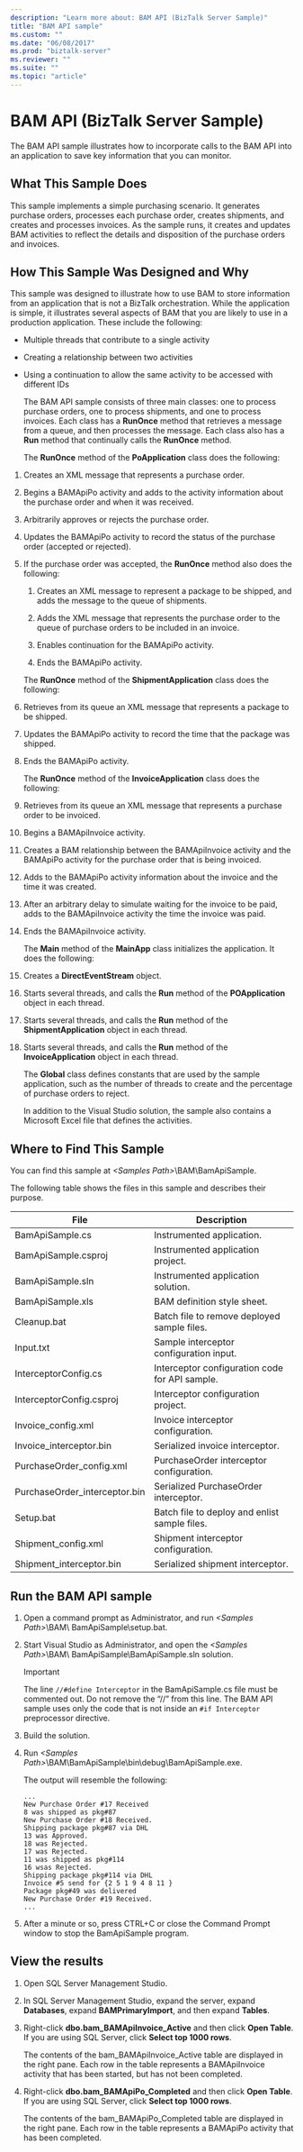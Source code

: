 ```yaml
---
description: "Learn more about: BAM API (BizTalk Server Sample)"
title: "BAM API sample"
ms.custom: ""
ms.date: "06/08/2017"
ms.prod: "biztalk-server"
ms.reviewer: ""
ms.suite: ""
ms.topic: "article"
---
```

# BAM API (BizTalk Server Sample)
The BAM API sample illustrates how to incorporate calls to the BAM API into an application to save key information that you can monitor.  
  
## What This Sample Does  
 This sample implements a simple purchasing scenario. It generates purchase orders, processes each purchase order, creates shipments, and creates and processes invoices. As the sample runs, it creates and updates BAM activities to reflect the details and disposition of the purchase orders and invoices.  
  
## How This Sample Was Designed and Why  
 This sample was designed to illustrate how to use BAM to store information from an application that is not a BizTalk orchestration. While the application is simple, it illustrates several aspects of BAM that you are likely to use in a production application. These include the following:  
  
- Multiple threads that contribute to a single activity  
  
- Creating a relationship between two activities  
  
- Using a continuation to allow the same activity to be accessed with different IDs  
  
  The BAM API sample consists of three main classes: one to process purchase orders, one to process shipments, and one to process invoices. Each class has a **RunOnce** method that retrieves a message from a queue, and then processes the message. Each class also has a **Run** method that continually calls the **RunOnce** method.  
  
  The **RunOnce** method of the **PoApplication** class does the following:  
  
1. Creates an XML message that represents a purchase order.  
  
2. Begins a BAMApiPo activity and adds to the activity information about the purchase order and when it was received.  
  
3. Arbitrarily approves or rejects the purchase order.  
  
4. Updates the BAMApiPo activity to record the status of the purchase order (accepted or rejected).  
  
5. If the purchase order was accepted, the **RunOnce** method also does the following:  
  
   1.  Creates an XML message to represent a package to be shipped, and adds the message to the queue of shipments.  
  
   2.  Adds the XML message that represents the purchase order to the queue of purchase orders to be included in an invoice.  
  
   3.  Enables continuation for the BAMApiPo activity.  
  
   4.  Ends the BAMApiPo activity.  
  
   The **RunOnce** method of the **ShipmentApplication** class does the following:  
  
6. Retrieves from its queue an XML message that represents a package to be shipped.  
  
7. Updates the BAMApiPo activity to record the time that the package was shipped.  
  
8. Ends the BAMApiPo activity.  
  
   The **RunOnce** method of the **InvoiceApplication** class does the following:  
  
9. Retrieves from its queue an XML message that represents a purchase order to be invoiced.  
  
10. Begins a BAMApiInvoice activity.  
  
11. Creates a BAM relationship between the BAMApiInvoice activity and the BAMApiPo activity for the purchase order that is being invoiced.  
  
12. Adds to the BAMApiPo activity information about the invoice and the time it was created.  
  
13. After an arbitrary delay to simulate waiting for the invoice to be paid, adds to the BAMApiInvoice activity the time the invoice was paid.  
  
14. Ends the BAMApiInvoice activity.  
  
    The **Main** method of the **MainApp** class initializes the application. It does the following:  
  
15. Creates a **DirectEventStream** object.  
  
16. Starts several threads, and calls the **Run** method of the **POApplication** object in each thread.  
  
17. Starts several threads, and calls the **Run** method of the **ShipmentApplication** object in each thread.  
  
18. Starts several threads, and calls the **Run** method of the **InvoiceApplication** object in each thread.  
  
    The **Global** class defines constants that are used by the sample application, such as the number of threads to create and the percentage of purchase orders to reject.  
  
    In addition to the Visual Studio solution, the sample also contains a Microsoft Excel file that defines the activities.  
  
## Where to Find This Sample  
 You can find this sample at *\<Samples Path\>*\BAM\BamApiSample.  
  
 The following table shows the files in this sample and describes their purpose.  
  
|File|Description|  
|----------|-----------------|  
|BamApiSample.cs|Instrumented application.|  
|BamApiSample.csproj|Instrumented application project.|  
|BamApiSample.sln|Instrumented application solution.|  
|BamApiSample.xls|BAM definition style sheet.|  
|Cleanup.bat|Batch file to remove deployed sample files.|  
|Input.txt|Sample interceptor configuration input.|  
|InterceptorConfig.cs|Interceptor configuration code for API sample.|  
|InterceptorConfig.csproj|Interceptor configuration project.|  
|Invoice_config.xml|Invoice interceptor configuration.|  
|Invoice_interceptor.bin|Serialized invoice interceptor.|  
|PurchaseOrder_config.xml|PurchaseOrder interceptor configuration.|  
|PurchaseOrder_interceptor.bin|Serialized PurchaseOrder interceptor.|  
|Setup.bat|Batch file to deploy and enlist sample files.|  
|Shipment_config.xml|Shipment interceptor configuration.|  
|Shipment_interceptor.bin|Serialized shipment interceptor.|  
  
## Run the BAM API sample  
  
1.  Open a command prompt as Administrator, and run *\<Samples Path\>*\BAM\ BamApiSample\setup.bat.  
  
2.  Start Visual Studio as Administrator, and open the *\<Samples Path\>*\BAM\ BamApiSample\BamApiSample.sln solution. 
  
    > [!IMPORTANT]
    >  The line `//#define Interceptor` in the BamApiSample.cs file must be commented out. Do not remove the “//” from this line. The BAM API sample uses only the code that is not inside an `#if Interceptor` preprocessor directive.  
  
3.  Build the solution.  
  
4.  Run *\<Samples Path\>*\BAM\BamApiSample\bin\debug\BamApiSample.exe.  
  
     The output will resemble the following:  
  
    ```  
    ...  
    New Purchase Order #17 Received  
    8 was shipped as pkg#87  
    New Purchase Order #18 Received.  
    Shipping package pkg#87 via DHL  
    13 was Approved.  
    18 was Rejected.  
    17 was Rejected.  
    11 was shipped as pkg#114  
    16 wsas Rejected.  
    Shipping package pkg#114 via DHL  
    Invoice #5 send for {2 5 1 9 4 8 11 }  
    Package pkg#49 was delivered  
    New Purchase Order #19 Received.  
    ...  
    ```  
  
5.  After a minute or so, press CTRL+C or close the Command Prompt window to stop the BamApiSample program.  
  
## View the results
  
1.  Open SQL Server Management Studio.  
  
2.  In SQL Server Management Studio, expand the server, expand **Databases**, expand **BAMPrimaryImport**, and then expand **Tables**.  
  
3.  Right-click **dbo.bam_BAMApiInvoice_Active** and then click **Open Table**. If you are using SQL Server, click **Select top 1000 rows**.  
  
     The contents of the bam_BAMApiInvoice_Active table are displayed in the right pane. Each row in the table represents a BAMApiInvoice activity that has been started, but  has not been completed.  
  
4.  Right-click **dbo.bam_BAMApiPo_Completed** and then click **Open Table**. If you are using SQL Server, click **Select top 1000 rows**.  
  
     The contents of the bam_BAMApiPo_Completed table are displayed in the right pane. Each row in the table represents a BAMApiPo activity that has been completed.
